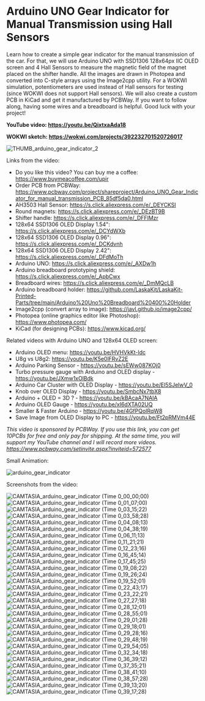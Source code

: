 # Arduino UNO Gear Indicator for Manual Transmission using Hall Sensors
Learn how to create a simple gear indicator for the manual transmission of the car. For that, we will use Arduino UNO with SSD1306 128x64px IIC OLED screen and 4 Hall Sensors to measure the magnetic field of the magnet placed on the shifter handle. All the images are drawn in Photopea and converted into C-style arrays using the Image2cpp utility. For a WOKWI simulation, potentiometers are used instead of Hall sensors for testing (since WOKWI does not support Hall sensors). We will also create a custom PCB in KiCad and get it manufactured by PCBWay. If you want to follow along, having some wires and a breadboard is helpful. Good luck with your project!

**YouTube video: https://youtu.be/QixtxaAda18**

**WOKWI sketch: https://wokwi.com/projects/392232701520726017**


![THUMB_arduino_gear_indicator_2](https://github.com/upiir/arduino_gear_indicator/assets/117754156/b93e7176-d758-4ca8-81b9-18b57a6f6800)


Links from the video:
- Do you like this video? You can buy me a coffee: https://www.buymeacoffee.com/upir
- Order PCB from PCBWay: https://www.pcbway.com/project/shareproject/Arduino_UNO_Gear_Indicator_for_manual_transmission_PCB_85df5da0.html
- AH3503 Hall Sensor: https://s.click.aliexpress.com/e/_DEYCKSl
- Round magnets: https://s.click.aliexpress.com/e/_DEzBT9B
- Shifter handle: https://s.click.aliexpress.com/e/_DFFlMzr
- 128x64 SSD1306 OLED Display 1.54": https://s.click.aliexpress.com/e/_DCYdWXb 
- 128x64 SSD1306 OLED Display 0.96": https://s.click.aliexpress.com/e/_DCKdvnh
- 128x64 SSD1306 OLED Display 2.42": https://s.click.aliexpress.com/e/_DFdMoTh
- Arduino UNO: https://s.click.aliexpress.com/e/_AXDw1h
- Arduino breadboard prototyping shield: https://s.click.aliexpress.com/e/_ApbCwx
- Breadboard wires: https://s.click.aliexpress.com/e/_DmMQcLB
- Arduino breadboard holder: https://github.com/LaskaKit/LaskaKit-Printed-Parts/tree/main/Arduino%20Uno%20Breadboard%20400%20Holder
- Image2cpp (convert array to image): https://javl.github.io/image2cpp/
- Photopea (online graphics editor like Photoshop): https://www.photopea.com/
- KiCad (for designing PCBs): https://www.kicad.org/

Related videos with Arduino UNO and 128x64 OLED screen:
- Arduino OLED menu: https://youtu.be/HVHVkKt-ldc
- U8g vs U8g2: https://youtu.be/K5e0lFRvZ2E
- Arduino Parking Sensor - https://youtu.be/sEWw087KOj0
- Turbo pressure gauge with Arduino and OLED display - https://youtu.be/JXmw1xOlBdk
- Arduino Car Cluster with OLED Display - https://youtu.be/El5SJelwV_0
- Knob over OLED Display - https://youtu.be/SmbcNx7tbX8
- Arduino + OLED = 3D ? - https://youtu.be/kBAcaA7NAlA
- Arduino OLED Gauge - https://youtu.be/xI6dXTA02UQ
- Smaller & Faster Arduino - https://youtu.be/4GfPQoIRqW8
- Save Image from OLED Display to PC - https://youtu.be/Ft2pRMVm44E


_This video is sponsored by PCBWay. If you use this link, you can get 10PCBs for free and only pay for shipping. At the same time, you will support my YouTube channel and I will record more videos. https://www.pcbway.com/setinvite.aspx?inviteid=572577_


Small Animation:

![arduino_gear_indicator](https://github.com/upiir/arduino_gear_indicator/assets/117754156/57929bae-6e49-4d7a-a379-d5ac6d5b4ff9)


Screenshots from the video:

![CAMTASIA_arduino_gear_indicator (Time 0_00_00;00)](https://github.com/upiir/arduino_gear_indicator/assets/117754156/2fca31e2-eef9-472a-9231-03c10db1b5a0)
![CAMTASIA_arduino_gear_indicator (Time 0_01_07;00)](https://github.com/upiir/arduino_gear_indicator/assets/117754156/fd25b1ae-8796-4846-bac7-a0ca88002246)
![CAMTASIA_arduino_gear_indicator (Time 0_03_15;22)](https://github.com/upiir/arduino_gear_indicator/assets/117754156/2e322f2a-a397-4c61-84af-571ab77d3ba3)
![CAMTASIA_arduino_gear_indicator (Time 0_03_58;28)](https://github.com/upiir/arduino_gear_indicator/assets/117754156/c1f1e6c3-5a5c-44fa-9ad2-4a8d2e63dbc3)
![CAMTASIA_arduino_gear_indicator (Time 0_04_08;13)](https://github.com/upiir/arduino_gear_indicator/assets/117754156/362d70bd-8c87-4e23-b428-efef39114649)
![CAMTASIA_arduino_gear_indicator (Time 0_04_38;19)](https://github.com/upiir/arduino_gear_indicator/assets/117754156/faefa1ac-b8aa-4e9e-b58e-089df9116c6b)
![CAMTASIA_arduino_gear_indicator (Time 0_06_11;13)](https://github.com/upiir/arduino_gear_indicator/assets/117754156/12e00dc9-b4cf-4b67-bbda-6f5219672a67)
![CAMTASIA_arduino_gear_indicator (Time 0_11_21;21)](https://github.com/upiir/arduino_gear_indicator/assets/117754156/11935997-50f3-4d92-abca-bdf42ff16fd6)
![CAMTASIA_arduino_gear_indicator (Time 0_12_23;16)](https://github.com/upiir/arduino_gear_indicator/assets/117754156/f24e2739-1de3-4a71-b4d5-7403d14423f7)
![CAMTASIA_arduino_gear_indicator (Time 0_16_45;14)](https://github.com/upiir/arduino_gear_indicator/assets/117754156/43ee35bb-408d-4e3f-8a99-d23fd92f0b54)
![CAMTASIA_arduino_gear_indicator (Time 0_17_45;25)](https://github.com/upiir/arduino_gear_indicator/assets/117754156/c5974629-cd2f-447e-a4b1-0ec784b74b8e)
![CAMTASIA_arduino_gear_indicator (Time 0_19_08;22)](https://github.com/upiir/arduino_gear_indicator/assets/117754156/ed902bb8-f555-4845-aa3d-f9a7033d4fc9)
![CAMTASIA_arduino_gear_indicator (Time 0_19_26;24)](https://github.com/upiir/arduino_gear_indicator/assets/117754156/a561ce10-2899-4edf-9e26-d54b65c0c03e)
![CAMTASIA_arduino_gear_indicator (Time 0_19_52;01)](https://github.com/upiir/arduino_gear_indicator/assets/117754156/3a85f063-416d-43d5-a10a-2946998227f6)
![CAMTASIA_arduino_gear_indicator (Time 0_22_43;17)](https://github.com/upiir/arduino_gear_indicator/assets/117754156/2bfb98ea-70b1-4d09-baae-834105106916)
![CAMTASIA_arduino_gear_indicator (Time 0_23_22;21)](https://github.com/upiir/arduino_gear_indicator/assets/117754156/bd73bdf3-bd83-417d-8d6e-f5172cbac1fc)
![CAMTASIA_arduino_gear_indicator (Time 0_27_27;18)](https://github.com/upiir/arduino_gear_indicator/assets/117754156/68588cbf-e3ee-47e9-946b-f0441703bf6d)
![CAMTASIA_arduino_gear_indicator (Time 0_28_12;01)](https://github.com/upiir/arduino_gear_indicator/assets/117754156/4c3f99c4-30f6-4ffd-980c-8cccfdfd0559)
![CAMTASIA_arduino_gear_indicator (Time 0_28_55;01)](https://github.com/upiir/arduino_gear_indicator/assets/117754156/02eae9bd-ff1c-4ab0-b7bc-47e3eb62d888)
![CAMTASIA_arduino_gear_indicator (Time 0_29_01;28)](https://github.com/upiir/arduino_gear_indicator/assets/117754156/7c08b9c8-721c-40b5-be21-3b736a4d9116)
![CAMTASIA_arduino_gear_indicator (Time 0_29_18;01)](https://github.com/upiir/arduino_gear_indicator/assets/117754156/815666d8-8c06-4340-9641-dea6e3c0c54c)
![CAMTASIA_arduino_gear_indicator (Time 0_29_28;16)](https://github.com/upiir/arduino_gear_indicator/assets/117754156/2fe722f3-cfcd-4411-b39b-7988cfe4a87e)
![CAMTASIA_arduino_gear_indicator (Time 0_29_48;19)](https://github.com/upiir/arduino_gear_indicator/assets/117754156/36848a59-94b1-4ac6-8d77-20f5dfea2d41)
![CAMTASIA_arduino_gear_indicator (Time 0_29_54;05)](https://github.com/upiir/arduino_gear_indicator/assets/117754156/b915eaf5-a760-44e0-845e-3d9d52624371)
![CAMTASIA_arduino_gear_indicator (Time 0_32_34;18)](https://github.com/upiir/arduino_gear_indicator/assets/117754156/1d7dbe16-9235-41f5-880f-541b12f47ebb)
![CAMTASIA_arduino_gear_indicator (Time 0_36_39;12)](https://github.com/upiir/arduino_gear_indicator/assets/117754156/e6a401d7-692f-442b-a751-63d4f495e2ef)
![CAMTASIA_arduino_gear_indicator (Time 0_37_35;21)](https://github.com/upiir/arduino_gear_indicator/assets/117754156/0fcce2f8-d500-470b-b64b-4849f062b112)
![CAMTASIA_arduino_gear_indicator (Time 0_38_41;10)](https://github.com/upiir/arduino_gear_indicator/assets/117754156/9b5771d2-b29a-4a76-ac56-61cd554fd8d7)
![CAMTASIA_arduino_gear_indicator (Time 0_38_57;28)](https://github.com/upiir/arduino_gear_indicator/assets/117754156/682518a7-675c-4867-8f67-4324bd800787)
![CAMTASIA_arduino_gear_indicator (Time 0_39_13;20)](https://github.com/upiir/arduino_gear_indicator/assets/117754156/252d0f79-5130-489f-b5e8-7346c7b1b7c0)
![CAMTASIA_arduino_gear_indicator (Time 0_39_17;28)](https://github.com/upiir/arduino_gear_indicator/assets/117754156/44b190e3-17d5-43c6-923f-8f31e7971293)





